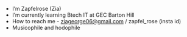 - I’m Zapfelrose (Zia)
- I’m currently learning Btech IT at GEC Barton Hill
- How to reach me - ziageorge06@gmail.com / zapfel_rose (insta id)
- Musicophile and hodophile
<!---
Zapfelrose/Zia is a ✨ particular ✨ repository because its `README.md` (this file) appears on your GitHub profile.
You can click the Preview link to take a look at your changes.
--->
